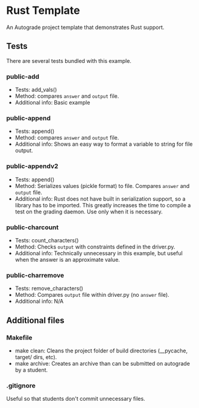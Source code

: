 # Rust Template

An Autograde project template that demonstrates Rust support.

## Tests

There are several tests bundled with this example.

### public-add

- Tests: add_vals()
- Method: compares `answer` and `output` file.
- Additional info: Basic example

### public-append

- Tests: append()
- Method: compares `answer` and `output` file.
- Additional info: Shows an easy way to format a variable to string for file output.

### public-appendv2

- Tests: append()
- Method: Serializes values (pickle format) to file. Compares `answer` and `output` file.
- Additional info: Rust does not have built in serialization support, so a library has to be imported. This greatly increases the time to compile a test on the grading daemon. Use only when it is necessary.

### public-charcount

- Tests: count_characters()
- Method: Checks `output` with constraints defined in the driver.py.
- Additional info: Technically unnecessary in this example, but useful when the answer is an approximate value.

### public-charremove

- Tests: remove_characters()
- Method: Compares `output` file within driver.py (no `answer` file).
- Additional info: N/A

## Additional files

### Makefile
- make clean: Cleans the project folder of build directories (__pycache, target/ dirs, etc).
- make archive: Creates an archive than can be submitted on autograde by a student.

### .gitignore
Useful so that students don't commit unnecessary files.
